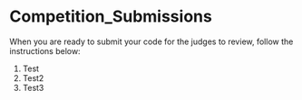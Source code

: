 # Competition_Submissions

When you are ready to submit your code for the judges to review, follow the instructions below:
1. Test
2. Test2
3. Test3
